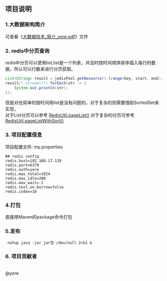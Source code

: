 项目说明
-----------------
### 1.大数据架构简介
可查看《[大数据技术_简介_yore.pdf](./大数据技术_简介_yore.pdf)》文件

### 2. redis中分页查询
redis中分页可以使用list,list是一个列表，并且时按时间顺序排序插入每行的数据，所以可以行数来进行分页获取。
```java
List<String> result = jedisPool.getResource().lrange(key, start, end);
result/*.stream()*/.forEach(str -> {
    System.out.println(str);
});
```
但是对也简单的按时间用list是没有问题的，对于复杂的则需要借助SortedSet来实现，
<br/>
对于List分页可以参考 [RedisUtil.pageList()](./example/src/main/java/top/cnstu/apitx/utils/RedisUtil.java)
对于复杂的分页可参考 [RedisUtil.pageListWithSort()](./example/src/main/java/top/cnstu/apitx/utils/RedisUtil.java)


### 3. 项目配置信息
项目配置文件: my.properties
```
## redis config
redis.host=192.168.17.139
redis.port=6379
redis.auth=yore
redis.max_total=1024
redis.max_idle=200
redis.max_wait=-1
redis.test.on.borrow=false
redis.index=10

```

### 4.打包
 直接用Maven的package命令打包
 
### 5.发布
```
 nohup java -jar jar包 /dev/null 2>&1 &
```


### 6. 项目贡献者
<br/>@yore



